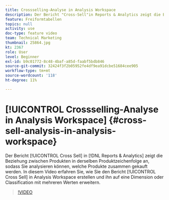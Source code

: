 ```yaml
---
title: Crossselling-Analyse in Analysis Workspace
description: Der Bericht "Cross-Sell"in Reports & Analytics zeigt die Beziehung zwischen Produkten in derselben Produktzeichenfolge an, sodass Sie analysieren können, welche Produkte zusammen gekauft werden. In diesem Video zeigen wir Ihnen, wie Sie den Cross-Sell-Bericht in Analysis Workspace erstellen und ihn auf eine Dimension oder Classification mit mehreren Werten erweitern.
feature: Freiformtabellen
topics: null
activity: use
doc-type: feature video
team: Technical Marketing
thumbnail: 25864.jpg
kt: 2367
role: User
level: Beginner
exl-id: b9c01772-8c48-4baf-a85d-faabf5bdb846
source-git-commit: 32424f3f2b05952fe4df9ea91dcbe51684cee905
workflow-type: tm+mt
source-wordcount: '118'
ht-degree: 11%

---
```


# [!UICONTROL Crossselling-Analyse in Analysis Workspace] {#cross-sell-analysis-in-analysis-workspace}

Der Bericht [!UICONTROL Cross Sell] in [!DNL Reports & Analytics] zeigt die Beziehung zwischen Produkten in derselben Produktzeichenfolge an, sodass Sie analysieren können, welche Produkte zusammen gekauft werden. In diesem Video erfahren Sie, wie Sie den Bericht [!UICONTROL Cross Sell] in Analysis Workspace erstellen und ihn auf eine Dimension oder Classification mit mehreren Werten erweitern.

>[!VIDEO](https://video.tv.adobe.com/v/25864/?quality=12)
